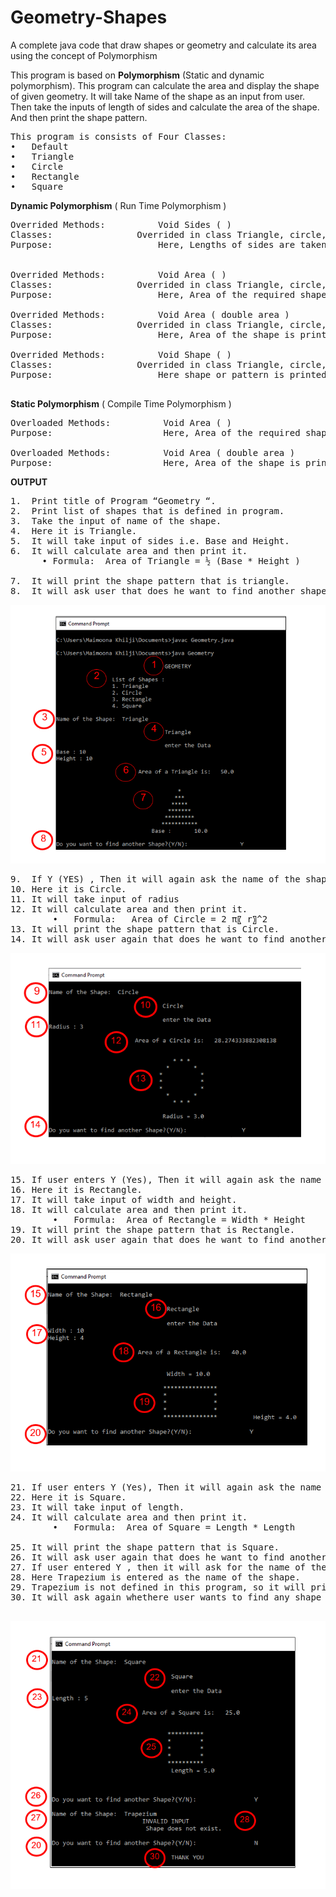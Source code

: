 # Geometry-Shapes
A complete java code that draw shapes or geometry and calculate its area using the concept of Polymorphism

This program is based on **Polymorphism** (Static and dynamic polymorphism). This program can calculate the area and display the shape of given geometry. It will take Name of the shape  as an input from user. Then take the inputs of length of sides and calculate the area of the shape. And then print the shape pattern.
<pre>
This program is consists of Four Classes:
•	Default
•	Triangle
•	Circle
•	Rectangle
•	Square
</pre>

**Dynamic Polymorphism**
( Run Time Polymorphism )

<pre>
Overrided Methods:          Void Sides ( )	
Classes:	            Overrided in class Triangle, circle, rectangle, square	
Purpose:                    Here, Lengths of sides are taken as input from users.


Overrided Methods:          Void Area ( )	
Classes:	            Overrided in class Triangle, circle, rectangle, square
Purpose:                    Here, Area of the required shape is calculated.

Overrided Methods:          Void Area ( double area )	
Classes:	            Overrided in class Triangle, circle, rectangle, square
Purpose:                    Here, Area of the shape is printed.

Overrided Methods:          Void Shape ( )	
Classes:	            Overrided in class Triangle, circle, rectangle, square
Purpose:                    Here shape or pattern is printed.

</pre>


**Static Polymorphism**
( Compile Time Polymorphism )

<pre>
Overloaded Methods:          Void Area ( )
Purpose:                     Here, Area of the required shape is calculated.

Overloaded Methods:          Void Area ( double area )
Purpose:                     Here, Area of the shape is printed.
</pre>


**OUTPUT**

<pre>
1.	Print title of Program “Geometry “.
2.	Print list of shapes that is defined in program.
3.	Take the input of name of the shape.
4.	Here it is Triangle.
5.	It will take input of sides i.e. Base and Height.
6.	It will calculate area and then print it.
      •	Formula:  Area of Triangle = ½ (Base * Height )

7.	It will print the shape pattern that is triangle. 
8.	It will ask user that does he want to find another shape or not?
</pre>
![triangle](triangle.png)

<pre>
9.	If Y (YES) , Then it will again ask the name of the shape.
10.	Here it is Circle.
11.	It will take input of radius
12.	It will calculate area and then print it.
	    •	Formula:   Area of Circle = 2 π〖 r〗^2
13. It will print the shape pattern that is Circle.
14. It will ask user again that does he want to find another shape or not?
</pre>
![Circle](Circle.png)


<pre>
15.	If user enters Y (Yes), Then it will again ask the name of the shape.
16.	Here it is Rectangle.
17.	It will take input of width and height.
18.	It will calculate area and then print it.
        •	Formula:  Area of Rectangle = Width * Height 
19.	It will print the shape pattern that is Rectangle.
20.	It will ask user again that does he want to find another shape or not?
</pre>
![Rectangle](Rectangle.png)

<pre>
21.	If user enters Y (Yes), Then it will again ask the name of the shape.
22.	Here it is Square.
23.	It will take input of length.
24.	It will calculate area and then print it.
        •	Formula:  Area of Square = Length * Length

25.	It will print the shape pattern that is Square.
26.	It will ask user again that does he want to find another shape or not?
27.	If user entered Y , then it will ask for the name of the shape.
28.	Here Trapezium is entered as the name of the shape.
29.	Trapezium is not defined in this program, so it will print Invalid Input and Shape doesn’t exist.
30.	It will ask again whethere user wants to find any shape or not?. As user enters N ( No ), It will print Thank You  an terminate the program.

</pre>

![Square](Square.png)


